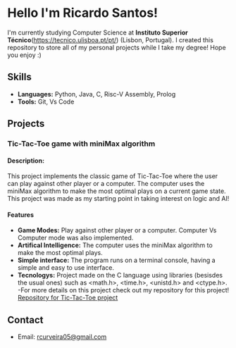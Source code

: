 # **Hello I'm Ricardo Santos!**
I'm currently studying Computer Science at **Instituto Superior Técnico**(https://tecnico.ulisboa.pt/pt/) (Lisbon, Portugal). I created this repository to store all of my personal projects while I take my degree! Hope you enjoy :)

## **Skills**
- **Languages:** Python, Java, C, Risc-V Assembly, Prolog
- **Tools:** Git, Vs Code

## Projects
### **Tic-Tac-Toe game with miniMax algorithm**
#### **Description:**
This project implements the classic game of Tic-Tac-Toe where the user can play against other player or a computer. The computer uses the miniMax algorithm to make the most optimal plays on a current game state. This project was made as my starting point in taking interest on logic and AI!
#### **Features**
- **Game Modes:** Play against other player or a computer. Computer Vs Computer mode was also implemented.
- **Artifical Intelligence:** The computer uses the miniMax algorithm to make the most optimal plays.
- **Simple interface:** The program runs on a terminal console, having a simple and easy to use interface.
- **Tecnologys:** Project made on the C language using libraries (besisdes the usual ones) such as <math.h>, <time.h>, <unistd.h> and <ctype.h>.
-For more details on this project check out my repository for this project!
[Repository for Tic-Tac-Toe project](https://github.com/ricas28/Tic-Tac-Toe-MiniMax-)

## Contact
- Email: rcurveira05@gmail.com

